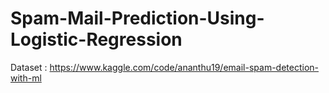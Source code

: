 # Spam-Mail-Prediction-Using-Logistic-Regression

Dataset : https://www.kaggle.com/code/ananthu19/email-spam-detection-with-ml
